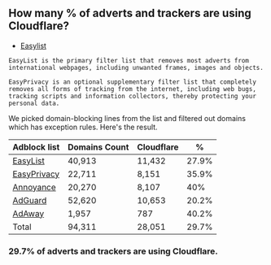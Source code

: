 ## How many % of adverts and trackers are using Cloudflare?


- [Easylist](https://web.archive.org/web/20210516110248/https://easylist.to/)
```
EasyList is the primary filter list that removes most adverts from international webpages, including unwanted frames, images and objects.

EasyPrivacy is an optional supplementary filter list that completely removes all forms of tracking from the internet, including web bugs, tracking scripts and information collectors, thereby protecting your personal data.
```


We picked domain-blocking lines from the list and filtered out domains which has exception rules.
Here's the result.


| Adblock list | Domains Count | Cloudflare | % |
| --- | --- | --- | --- |
| [EasyList](https://easylist.to/easylist/easylist.txt) | 40,913 | 11,432 | 27.9% |
| [EasyPrivacy](https://easylist.to/easylist/easyprivacy.txt) | 22,711 | 8,151 | 35.9% |
| [Annoyance](https://secure.fanboy.co.nz/fanboy-annoyance.txt) | 20,270 | 8,107 | 40% |
| [AdGuard](https://adguardteam.github.io/AdGuardSDNSFilter/Filters/filter.txt) | 52,620 | 10,653 | 20.2% |
| [AdAway](https://raw.githubusercontent.com/AdAway/adaway.github.io/master/hosts.txt) | 1,957 | 787 | 40.2% |
| Total | 94,311 | 28,051 | 29.7% |


### 29.7% of adverts and trackers are using Cloudflare.